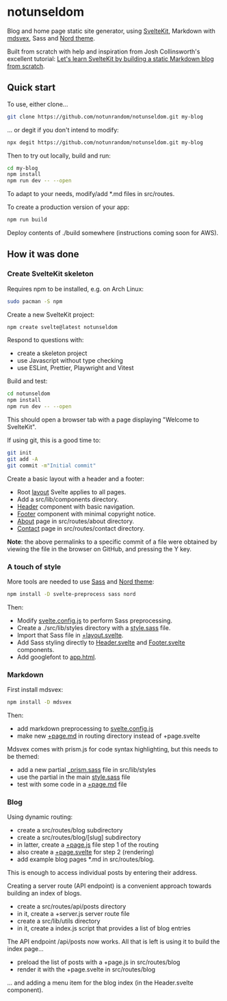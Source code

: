 # notunseldom

Blog and home page static site generator, using
[SvelteKit](https://kit.svelte.dev/), Markdown with
[mdsvex](https://mdsvex.com/), Sass and [Nord
theme](https://www.nordtheme.com/).

Built from scratch with help and inspiration from Josh Collinsworth's excellent
tutorial: [Let's learn SvelteKit by building a static Markdown blog from
scratch](https://joshcollinsworth.com/blog/build-static-sveltekit-markdown-blog).

## Quick start

To use, either clone...

```bash
git clone https://github.com/notunrandom/notunseldom.git my-blog
```

... or degit if you don't intend to modify:

```bash
npx degit https://github.com/notunrandom/notunseldom.git my-blog
```

Then to try out locally, build and run:

```bash
cd my-blog
npm install
npm run dev -- --open
```

To adapt to your needs, modify/add \*.md files in src/routes.

To create a production version of your app:

```bash
npm run build
```

Deploy contents of ./build somewhere (instructions coming soon for AWS).

## How it was done

### Create SvelteKit skeleton

Requires npm to be installed, e.g. on Arch Linux:

```bash
sudo pacman -S npm
```

Create a new SvelteKit project:

```bash
npm create svelte@latest notunseldom
```

Respond to questions with:

- create a skeleton project
- use Javascript without type checking
- use ESLint, Prettier, Playwright and Vitest

Build and test:

```bash
cd notunseldom
npm install
npm run dev -- --open
```

This should open a browser tab with a page displaying "Welcome to SvelteKit".

If using git, this is a good time to:

```bash
git init
git add -A
git commit -m"Initial commit"
```

Create a basic layout with a header and a footer:

- Root [layout](https://github.com/notunrandom/notunseldom/blob/73a696e3c9726193ca9478d14f5f328ad5dc1e90/src/routes/%2Blayout.svelte) Svelte applies to all pages.
- Add a src/lib/components directory.
- [Header](https://github.com/notunrandom/notunseldom/blob/73a696e3c9726193ca9478d14f5f328ad5dc1e90/src/lib/components/Header.svelte) component with basic navigation.
- [Footer](https://github.com/notunrandom/notunseldom/blob/73a696e3c9726193ca9478d14f5f328ad5dc1e90/src/lib/components/Footer.svelte) component with minimal copyright notice.
- [About](https://github.com/notunrandom/notunseldom/blob/73a696e3c9726193ca9478d14f5f328ad5dc1e90/src/routes/about/%2Bpage.svelte) page in src/routes/about directory.
- [Contact](https://github.com/notunrandom/notunseldom/blob/73a696e3c9726193ca9478d14f5f328ad5dc1e90/src/routes/contact/%2Bpage.svelte) page in src/routes/contact directory.

**Note**: the above permalinks to a specific commit of a file were obtained by viewing the file in the browser on GitHub, and pressing the Y key.

### A touch of style

More tools are needed to use [Sass](https://sass-lang.com/) and [Nord theme](https://www.nordtheme.com/):

```bash
npm install -D svelte-preprocess sass nord
```

Then:

- Modify [svelte.config.js](https://github.com/notunrandom/notunseldom/blob/6b7dd9b26c6ff1edbe8f463602eb1bd83da12c0c/svelte.config.js) to perform Sass preprocessing.
- Create a ./src/lib/styles directory with a [style.sass](https://github.com/notunrandom/notunseldom/blob/6b7dd9b26c6ff1edbe8f463602eb1bd83da12c0c/src/lib/styles/style.sass) file.
- Import that Sass file in [+layout.svelte](https://github.com/notunrandom/notunseldom/blob/6b7dd9b26c6ff1edbe8f463602eb1bd83da12c0c/src/routes/%2Blayout.svelte).
- Add Sass styling directly to [Header.svelte](https://github.com/notunrandom/notunseldom/blob/6b7dd9b26c6ff1edbe8f463602eb1bd83da12c0c/src/lib/components/Header.svelte) and [Footer.svelte](https://github.com/notunrandom/notunseldom/blob/6b7dd9b26c6ff1edbe8f463602eb1bd83da12c0c/src/lib/components/Footer.svelte) components.
- Add googlefont to [app.html](https://github.com/notunrandom/notunseldom/blob/6b7dd9b26c6ff1edbe8f463602eb1bd83da12c0c/src/app.html).

### Markdown

First install mdsvex:

```bash
npm install -D mdsvex
```

Then:

- add markdown preprocessing to [svelte.config.js](https://github.com/notunrandom/notunseldom/blob/4fe969e717914dc743c53bb4f2e5ce146e5a7298/svelte.config.js)
- make new [+page.md](https://github.com/notunrandom/notunseldom/blob/4fe969e717914dc743c53bb4f2e5ce146e5a7298/src/routes/colophon/%2Bpage.md) in routing directory instead of +page.svelte

Mdsvex comes with prism.js for code syntax highlighting, but this needs to be themed:

- add a new partial [\_prism.sass](https://github.com/notunrandom/notunseldom/blob/a818b7e5fca3cfcd0330c9b59f34840bc9a0843e/src/lib/styles/_prism.sass) file in src/lib/styles
- use the partial in the main [style.sass](https://github.com/notunrandom/notunseldom/blob/a818b7e5fca3cfcd0330c9b59f34840bc9a0843e/src/lib/styles/style.sass) file
- test with some code in a [+page.md](https://github.com/notunrandom/notunseldom/blob/a818b7e5fca3cfcd0330c9b59f34840bc9a0843e/src/routes/colophon/%2Bpage.md) file

### Blog

Using dynamic routing:

- create a src/routes/blog subdirectory
- create a src/routes/blog/[slug] subdirectory
- in latter, create a [+page.js](https://github.com/notunrandom/notunseldom/blob/fdc5c9e7ebdf88786cef01a172c5b4fc981e268e/src/routes/blog/%5Bslug%5D/%2Bpage.js) file step 1 of the routing
- also create a [+page.svelte](https://github.com/notunrandom/notunseldom/blob/fdc5c9e7ebdf88786cef01a172c5b4fc981e268e/src/routes/blog/%5Bslug%5D/%2Bpage.svelte) for step 2 (rendering)
- add example blog pages \*.md in src/routes/blog.

This is enough to access individual posts by entering their address.

Creating a server route (API endpoint) is a convenient approach towards building an index of blogs.

- create a src/routes/api/posts directory
- in it, create a +server.js server route file
- create a src/lib/utils directory
- in it, create a index.js script that provides a list of blog entries

The API endpoint /api/posts now works. All that is left is using it to build the index page...

- preload the list of posts with a +page.js in src/routes/blog
- render it with the +page.svelte in src/routes/blog

... and adding a menu item for the blog index (in the Header.svelte component).
